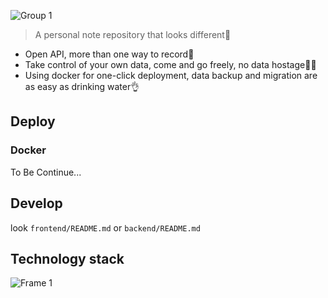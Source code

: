 ![Group 1](https://github.com/Rabithua/Rote/assets/34543831/a06d5a5b-0580-4138-9282-449a725cd287)

> A personal note repository that looks different🤔

- Open API, more than one way to record🤩
- Take control of your own data, come and go freely, no data hostage🙅🏻
- Using docker for one-click deployment, data backup and migration are as easy as drinking water👌

## Deploy

### Docker

To Be Continue...

## Develop

look `frontend/README.md` or `backend/README.md`

## Technology stack
![Frame 1](https://github.com/Rabithua/Rote/assets/34543831/fc00f797-82bc-47fe-8c75-36ea0b1f6f76)
